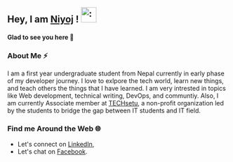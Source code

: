 ## Hey, I am [Niyoj](https://www.github.com/niyoj) ! <img src="https://raw.githubusercontent.com/MartinHeinz/MartinHeinz/master/wave.gif" alt=":wave:" width="35px"/>

#### Glad to see you here :slightly_smiling_face:

### About Me :zap:
I am a first year undergraduate student from Nepal currently in early phase of my developer journey. I love to exlpore the tech world, learn new things, and teach others the things that I have learned. I am very intrested in topics like Web development, technical writing, DevOps, and communtiy. Also, I am currently Associate member at [TECHsetu](https://www.techsetu.org), a non-profit organization led by the students to bridge the gap between IT students and IT field.

### Find me Around the Web :globe_with_meridians:
- Let's connect on [LinkedIn](https://www.linkedin.com/in/niyoj),
- Let's chat on [Facebook](https://www.fb.com/oliniyoj).